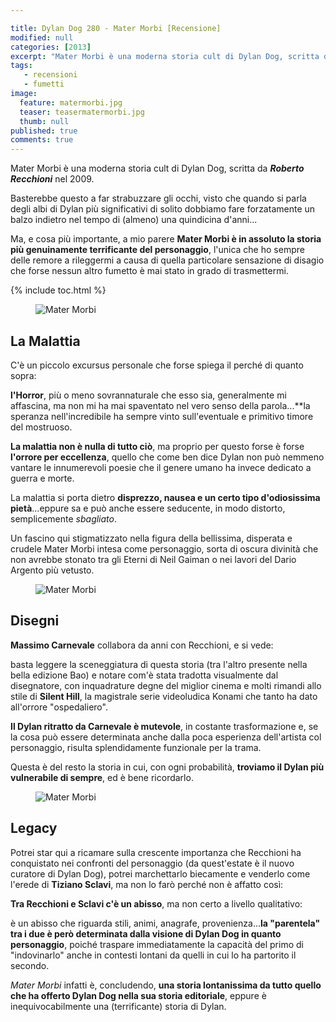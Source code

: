```yaml
---

title: Dylan Dog 280 - Mater Morbi [Recensione]
modified: null
categories: [2013]
excerpt: "Mater Morbi è una moderna storia cult di Dylan Dog, scritta da Roberto Recchioni nel 2009...."
tags: 
   - recensioni
   - fumetti
image: 
  feature: matermorbi.jpg
  teaser: teasermatermorbi.jpg
  thumb: null
published: true
comments: true
---
```

Mater Morbi è una moderna storia cult di Dylan Dog, scritta da ***Roberto Recchioni*** nel 2009.

Basterebbe questo a far strabuzzare gli occhi, visto che quando si parla degli albi di Dylan più significativi di solito dobbiamo fare forzatamente un balzo indietro nel tempo di (almeno) una quindicina d'anni...

Ma, e cosa più importante, a mio parere **Mater Morbi è in assoluto la storia più genuinamente terrificante del personaggio**, l'unica che ho sempre delle remore a rileggermi a causa di quella particolare sensazione di disagio che forse nessun altro fumetto è mai stato in grado di trasmettermi.

{% include toc.html %}

<figure>
	<img src="http://2.bp.blogspot.com/-2vMRrHRZ6T0/UoN0ahD8kyI/AAAAAAAAFcc/94_3buYIK_g/s320/mater_morbi_bao.jpg" alt="Mater Morbi">
</figure>

## La Malattia

C'è un piccolo excursus personale che forse spiega il perché di quanto sopra:

**l'Horror**, più o meno sovrannaturale che esso sia, generalmente mi affascina, ma non mi ha mai spaventato nel vero senso della parola...**la speranza nell'incredibile ha sempre vinto sull'eventuale e primitivo timore del mostruoso.

**La malattia non è nulla di tutto ciò**, ma proprio per questo forse è forse **l'orrore per eccellenza**, quello che come ben dice Dylan non può nemmeno vantare le innumerevoli poesie che il genere umano ha invece dedicato a guerra e morte.

La malattia si porta dietro **disprezzo, nausea e un certo tipo d'odiosissima pietà**...eppure sa e può anche essere seducente, in modo distorto, semplicemente _sbagliato_.

Un fascino qui stigmatizzato nella figura della bellissima, disperata e crudele Mater Morbi intesa come personaggio, sorta di oscura divinità che non avrebbe stonato tra gli Eterni di Neil Gaiman o nei lavori del Dario Argento più vetusto.

<figure>
	<img src="http://3.bp.blogspot.com/-WMt2N3fe5bU/UoN5zf3stRI/AAAAAAAAFcw/B7jCUnaVuIw/s320/mater+morbi.jpg" alt="Mater Morbi">
</figure>

## Disegni

**Massimo Carnevale** collabora da anni con Recchioni, e si vede:

basta leggere la sceneggiatura di questa storia (tra l'altro presente nella bella edizione Bao) e notare com'è stata tradotta visualmente dal disegnatore, con inquadrature degne del miglior cinema e molti rimandi allo stile di **Silent Hill**, la magistrale serie videoludica Konami che tanto ha dato all'orrore "ospedaliero".

**Il Dylan ritratto da Carnevale è mutevole**, in costante trasformazione e, se la cosa può essere determinata anche dalla poca esperienza dell'artista col personaggio, risulta splendidamente funzionale per la trama.

Questa è del resto la storia in cui, con ogni probabilità, **troviamo il Dylan più vulnerabile di sempre**, ed è bene ricordarlo.

<figure>
	<img src="http://4.bp.blogspot.com/-wJ_LBop7lmc/UoN9mzZ0HHI/AAAAAAAAFc8/Zjyo98-silQ/s400/mater-morbi-4.jpg" alt="Mater Morbi">
</figure>

## Legacy

Potrei star qui a ricamare sulla crescente importanza che Recchioni ha conquistato nei confronti del personaggio (da quest'estate è il nuovo curatore di Dylan Dog), potrei marchettarlo biecamente e venderlo come l'erede di **Tiziano Sclavi**, ma non lo farò perché non è affatto così:

**Tra Recchioni e Sclavi c'è un abisso**, ma non certo a livello qualitativo:

è un abisso che riguarda stili, animi, anagrafe, provenienza...**la "parentela" tra i due è però determinata dalla visione di Dylan Dog in quanto personaggio**, poiché traspare immediatamente la capacità del primo di "indovinarlo" anche in contesti lontani da quelli in cui lo ha partorito il secondo.

_Mater Morbi_ infatti è, concludendo, **una storia lontanissima da tutto quello che ha offerto Dylan Dog nella sua storia editoriale**, eppure è inequivocabilmente una (terrificante) storia di Dylan.